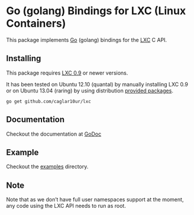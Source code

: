 # Go (golang) Bindings for LXC (Linux Containers)

This package implements [Go](http://golang.org) (golang) bindings for the [LXC](http://lxc.sourceforge.net/) C API.

## Installing

This package requires [LXC 0.9](http://lxc.git.sourceforge.net/git/gitweb.cgi?p=lxc/lxc;a=summary) or newer versions.

It has been tested on Ubuntu 12.10 (quantal) by manually installing LXC 0.9 or on Ubuntu 13.04 (raring) by using distribution [provided packages](https://launchpad.net/ubuntu/raring/+package/lxc).

    go get github.com/caglar10ur/lxc

## Documentation

Checkout the documentation at [GoDoc](http://godoc.org/github.com/caglar10ur/lxc)

## Example

Checkout the [examples](https://github.com/caglar10ur/lxc/tree/master/examples) directory.

## Note

Note that as we don’t have full user namespaces support at the moment, any code using the LXC API needs to run as root.

